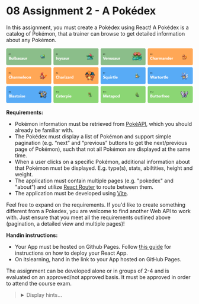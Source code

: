 # 08 Assignment 2 - A Pokédex

In this assignment, you must create a Pokédex using React! A Pokédex is a catalog of Pokémon, that a trainer can browse to get detailed information about any Pokémon.

![Pokédex](/08%20Assignment%202/pokedex.png)

**Requirements:**

-   Pokémon information must be retrieved from [PokéAPI](https://pokeapi.co/), which you should already be familiar with.
-   The Pokédex must display a list of Pokémon and support simple pagination (e.g. “next” and “previous” buttons to get the next/previous page of Pokémon), such that not all Pokémon are displayed at the same time.
-   When a user clicks on a specific Pokémon, additional information about that Pokémon must be displayed. E.g. type(s), stats, abiltities, height and weight.
-   The application must contain multiple pages (e.g. "pokedex" and "about") and utilize [React Router](https://reactrouter.com/en/main) to route between them.
-   The application must be developed using [Vite](https://vite.dev/).

Feel free to expand on the requirements. If you'd like to create something different from a Pokedex, you are welcome to find another Web API to work with. Just ensure that you meet all the requirements outlined above (pagination, a detailed view and multiple pages)!

**Handin instructions:**

-   Your App must be hosted on Github Pages. Follow [this guide](https://vite.dev/guide/static-deploy#github-pages) for instructions on how to deploy your React App.
-   On itslearning, hand in the link to your App hosted on GitHub Pages.

The assignment can be developed alone or in groups of 2-4 and is evaluated on an approved/not approved basis. It must be approved in order to attend the course exam.

<blockquote>
<details>
<summary>Display hints...</summary>
<p>Before writing any code, consider making a sketch of your UI and split it into React components using the approach described in the article <a href="https://react.dev/learn/thinking-in-react"> "Thinking in React"</a>.</p>
<p><a href="https://github.com/KasperKnop/WEB2/blob/main/05%20Asynchronous%20Programming/README.md#2-converting-to-promises">This previous exercise</a> should give you a good idea of how to fetch data from the PokeAPI.</p>
<p>For pagination, you can apply "limit" and "offset" query parameters to the endpoint, e.g: <code>"https://pokeapi.co/api/v2/pokemon/?limit=20&offset=0"</code>. This specific query will return the 20 first pokemon. To get a specific page, change the offset to <code>limit * pageNumber</code>.
<p>For routing to work on Github Pages, make sure you are using <code>createHashRouter</code> instead of <code>createBrowserRouter</code>.</p>
</details>
</blockquote>
